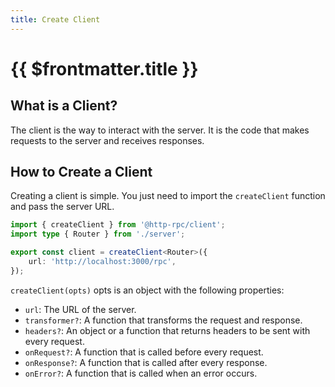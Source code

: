 ```yaml
---
title: Create Client
---
```


# {{ $frontmatter.title }}

## What is a Client?

The client is the way to interact with the server. It is the code that makes requests to the server and receives responses.

## How to Create a Client

Creating a client is simple. You just need to import the `createClient` function and pass the server URL.

```ts
import { createClient } from '@http-rpc/client';
import type { Router } from './server';

export const client = createClient<Router>({
	url: 'http://localhost:3000/rpc',
});
```

`createClient(opts)` opts is an object with the following properties:

- `url`: The URL of the server.
- `transformer?`: A function that transforms the request and response.
- `headers?`: An object or a function that returns headers to be sent with every request.
- `onRequest?`: A function that is called before every request.
- `onResponse?`: A function that is called after every response.
- `onError?`: A function that is called when an error occurs.
